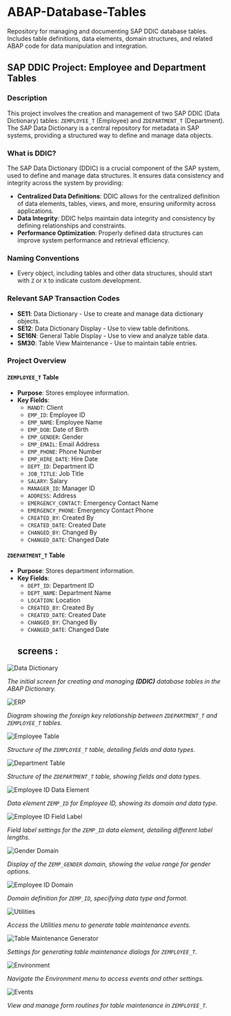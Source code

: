 # ABAP-Database-Tables

Repository for managing and documenting SAP DDIC database tables. Includes table definitions, data elements, domain structures, and related ABAP code for data manipulation and integration.

## SAP DDIC Project: Employee and Department Tables

### Description

This project involves the creation and management of two SAP DDIC (Data Dictionary) tables: `ZEMPLOYEE_T` (Employee) and `ZDEPARTMENT_T` (Department). The SAP Data Dictionary is a central repository for metadata in SAP systems, providing a structured way to define and manage data objects.

### What is DDIC?

The SAP Data Dictionary (DDIC) is a crucial component of the SAP system, used to define and manage data structures. It ensures data consistency and integrity across the system by providing:

- **Centralized Data Definitions**: DDIC allows for the centralized definition of data elements, tables, views, and more, ensuring uniformity across applications.
- **Data Integrity**: DDIC helps maintain data integrity and consistency by defining relationships and constraints.
- **Performance Optimization**: Properly defined data structures can improve system performance and retrieval efficiency.

### Naming Conventions

- Every object, including tables and other data structures, should start with `Z` or `X` to indicate custom development.

### Relevant SAP Transaction Codes

- **SE11**: Data Dictionary - Use to create and manage data dictionary objects.
- **SE12**: Data Dictionary Display - Use to view table definitions.
- **SE16N**: General Table Display - Use to view and analyze table data.
- **SM30**: Table View Maintenance - Use to maintain table entries.

### Project Overview

#### `ZEMPLOYEE_T` Table

- **Purpose**: Stores employee information.
- **Key Fields**:
  - `MANDT`: Client
  - `EMP_ID`: Employee ID
  - `EMP_NAME`: Employee Name
  - `EMP_DOB`: Date of Birth
  - `EMP_GENDER`: Gender
  - `EMP_EMAIL`: Email Address
  - `EMP_PHONE`: Phone Number
  - `EMP_HIRE_DATE`: Hire Date
  - `DEPT_ID`: Department ID
  - `JOB_TITLE`: Job Title
  - `SALARY`: Salary
  - `MANAGER_ID`: Manager ID
  - `ADDRESS`: Address
  - `EMERGENCY_CONTACT`: Emergency Contact Name
  - `EMERGENCY_PHONE`: Emergency Contact Phone
  - `CREATED_BY`: Created By
  - `CREATED_DATE`: Created Date
  - `CHANGED_BY`: Changed By
  - `CHANGED_DATE`: Changed Date

#### `ZDEPARTMENT_T` Table

- **Purpose**: Stores department information.
- **Key Fields**:
  - `DEPT_ID`: Department ID
  - `DEPT_NAME`: Department Name
  - `LOCATION`: Location
  - `CREATED_BY`: Created By
  - `CREATED_DATE`: Created Date
  - `CHANGED_BY`: Changed By
  - `CHANGED_DATE`: Changed Date
  ## screens :
  
![Data Dictionary](Screens/ddic.png)

*The initial screen for creating and managing **(DDIC)** database tables in the ABAP Dictionary.*

![ERP](Screens/erp.png)

*Diagram showing the foreign key relationship between `ZDEPARTMENT_T` and `ZEMPLOYEE_T` tables.*

![Employee Table](Screens/emp-table.png)

*Structure of the `ZEMPLOYEE_T` table, detailing fields and data types.*

![Department Table](Screens/dept-table.png)

*Structure of the `ZDEPARTMENT_T` table, showing fields and data types.*

![Employee ID Data Element](Screens/de.png)

*Data element `ZEMP_ID` for Employee ID, showing its domain and data type.*

![Employee ID Field Label](Screens/de-fl.png)

*Field label settings for the `ZEMP_ID` data element, detailing different label lengths.*

![Gender Domain](Screens/d.png)

*Display of the `ZEMP_GENDER` domain, showing the value range for gender options.*

![Employee ID Domain](Screens/d-vl.png)

*Domain definition for `ZEMP_ID`, specifying data type and format.*

![Utilities](Screens/utilities.png)

*Access the Utilities menu to generate table maintenance events.*

![Table Maintenance Generator](Screens/tmg.png)

*Settings for generating table maintenance dialogs for `ZEMPLOYEE_T`.*

![Environment](Screens/environment.png)

*Navigate the Environment menu to access events and other settings.*

![Events](Screens/events.png)

*View and manage form routines for table maintenance in `ZEMPLOYEE_T`.*









